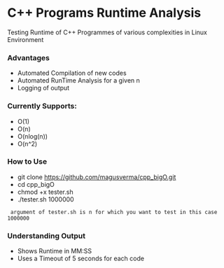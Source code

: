 C++ Programs Runtime Analysis
============================

Testing Runtime of C++ Programmes of various complexities in Linux Environment

### Advantages
- Automated Compilation of new codes
- Automated RunTime Analysis for a given n
- Logging of output 

### Currently Supports:
- O(1)
- O(n)
- O(nlog(n))
- O(n^2)

### How to Use
- git clone https://github.com/magusverma/cpp_bigO.git
- cd cpp_bigO
- chmod +x tester.sh
- ./tester.sh 1000000        

``` argument of tester.sh is n for which you want to test in this case 1000000```

### Understanding Output
- Shows Runtime in MM:SS 
- Uses a Timeout of 5 seconds for each code